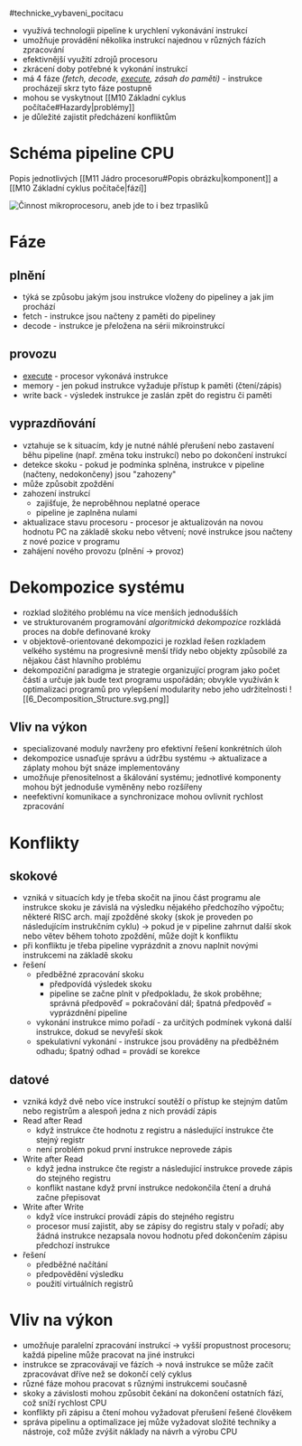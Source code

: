 #technicke_vybaveni_pocitacu 
* využívá technologii pipeline k urychlení vykonávání instrukcí
* umožňuje provádění několika instrukcí najednou v různých fázích zpracování
* efektivnější využití zdrojů procesoru
* zkrácení doby potřebné k vykonání instrukcí
* má 4 fáze *(fetch, decode, [execute](https://www.youtube.com/watch?v=ESx_hy1n7HA), zásah do paměti)* - instrukce procházejí skrz tyto fáze postupně
* mohou se vyskytnout [[M10 Základní cyklus počítače#Hazardy|problémy]]
* je důležité zajistit předcházení konfliktům
# Schéma pipeline CPU
Popis jednotlivých [[M11 Jádro procesoru#Popis obrázku|komponent]] a [[M10 Základní cyklus počítače|fází]]

![Činnost mikroprocesoru, aneb jde to i bez trpaslíků](https://i.iinfo.cz/urs/pc_05_01-120648298004188.gif)
# Fáze
## plnění
* týká se způsobu jakým jsou instrukce vloženy do pipeliney a jak jim prochází
* fetch - instrukce jsou načteny z paměti do pipeliney
* decode - instrukce je přeložena na sérii mikroinstrukcí
## provozu
* [execute](https://www.youtube.com/watch?v=ESx_hy1n7HA) - procesor vykonává instrukce
* memory - jen pokud instrukce vyžaduje přístup k paměti (čtení/zápis)
* write back - výsledek instrukce je zaslán zpět do registru či paměti
## vyprazdňování
* vztahuje se k situacím, kdy je nutné náhlé přerušení nebo zastavení běhu pipeline (např. změna toku instrukcí) nebo po dokončení instrukcí
* detekce skoku - pokud je podmínka splněna, instrukce v pipeline (načteny, nedokončeny) jsou "zahozeny"
* může způsobit zpoždění
* zahození instrukcí
	* zajišťuje, že neproběhnou neplatné operace
	* pipeline je zaplněna nulami
* aktualizace stavu procesoru - procesor je aktualizován na novou hodnotu PC na základě skoku nebo větvení; nové instrukce jsou načteny z nové pozice v programu
* zahájení nového provozu (plnění → provoz)
# Dekompozice systému
* rozklad složitého problému na více menších jednodušších
* ve strukturovaném programování *algoritmická dekompozice* rozkládá proces na dobře definované kroky
* v objektově-orientované dekompozici je rozklad řešen rozkladem velkého systému na progresivně menší třídy nebo objekty způsobilé za nějakou část hlavního problému
* dekompoziční paradigma je strategie organizující program jako počet částí a určuje jak bude text programu uspořádán; obvykle využíván k optimalizaci programů pro vylepšení modularity nebo jeho udržitelnosti
![[6_Decomposition_Structure.svg.png]]
## Vliv na výkon
* specializované moduly navrženy pro efektivní řešení konkrétních úloh
* dekompozice usnaďuje správu a údržbu systému → aktualizace a záplaty mohou být snáze implementovány
* umožňuje přenositelnost a škálování systému; jednotlivé komponenty mohou být jednoduše vyměněny nebo rozšířeny
* neefektivní komunikace a synchronizace mohou ovlivnit rychlost zpracování
# Konflikty
## skokové
* vzniká v situacích kdy je třeba skočit na jinou část programu ale instrukce skoku je závislá na výsledku nějakého předchozího výpočtu; některé RISC arch. mají zpožděné skoky (skok je proveden po následujícím instrukčním cyklu) → pokud je v pipeline zahrnut další skok nebo větev během tohoto zpoždění, může dojít k konfliktu
* při konfliktu je třeba pipeline vyprázdnit a znovu naplnit novými instrukcemi na základě skoku
* řešení
	* předběžné zpracování skoku
		* předpovídá výsledek skoku
		* pipeline se začne plnit v předpokladu, že skok proběhne; správná předpověď = pokračování dál; špatná předpověď = vyprázdnění pipeline
	* vykonání instrukce mimo pořadí - za určitých podmínek vykoná další instrukce, dokud se nevyřeší skok
	* spekulativní vykonání - instrukce jsou prováděny na předběžném odhadu; špatný odhad = provádí se korekce
## datové
* vzniká když dvě nebo více instrukcí soutěží o přístup ke stejným datům nebo registrům a alespoň jedna z nich provádí zápis
* Read after Read
	* když instrukce čte hodnotu z registru a následující instrukce čte stejný registr
	* není problém pokud první instrukce neprovede zápis
* Write after Read
	* když jedna instrukce čte registr a následující instrukce provede zápis do stejného registru
	* konflikt nastane když první instrukce nedokončila čtení a druhá začne přepisovat
* Write after Write
	* když více instrukcí provádí zápis do stejného registru
	* procesor musí zajistit, aby se zápisy do registru staly v pořadí; aby žádná instrukce nezapsala novou hodnotu před dokončením zápisu předchozí instrukce
* řešení
	* předběžné načítání
	* předpovědění výsledku
	* použití virtuálních registrů
# Vliv na výkon
* umožňuje paralelní zpracování instrukcí → vyšší propustnost procesoru; každá pipeline může pracovat na jiné instrukci
* instrukce se zpracovávají ve fázích → nová instrukce se může začít zpracovávat dříve než se dokončí celý cyklus
* různé fáze mohou pracovat s různými instrukcemi současně
* skoky a závislosti mohou způsobit čekání na dokončení ostatních fází, což sníží rychlost CPU
* konflikty při zápisu a čtení mohou vyžadovat přerušení řešené člověkem
* správa pipelinu a optimalizace jej může vyžadovat složité techniky a nástroje, což může zvýšit náklady na návrh a výrobu CPU